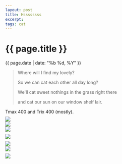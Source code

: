 ```yaml
---
layout: post
title: Hssssssss
excerpt:
tags: cat
---
```



{{ page.title }}
================
<div class="pdate"> {{ page.date | date: "%b %d, %Y" }} </div>

<div class="row">
    <div class="col-xs-12">


<blockquote>
Where will I find my lovely?
<p> So we can cat each other all day long? </p>
<p>We'll cat sweet nothings in the grass right there</p> 
<p>and cat our sun on our window shelf lair.</p>	
</blockquote>
Tmax 400 and Trix 400 (mostly).
<div id="demo6" class="flex-images" style="padding-top:0.5em;">
<div class="item" data-w="397" data-h="600">
	<div class="img"><a href="{{ site.url }}/images/photos/catty/1.jpg"><img src="{{ site.url }}/images/blank.gif" data-src="{{ site.url }}/images/photos/catty/1.jpg"></a></div>
</div>
<div class="item" data-w="397" data-h="600">
	<div class="img"><a href="{{ site.url }}/images/photos/catty/2.jpg"><img src="{{ site.url }}/images/blank.gif" data-src="{{ site.url }}/images/photos/catty/2.jpg"></a></div>
</div>
<div class="item" data-w="2000" data-h="3000">
	<div class="img"><a href="{{ site.url }}/images/photos/catty/3.jpg"><img src="{{ site.url }}/images/blank.gif" data-src="{{ site.url }}/images/photos/catty/3.jpg"></a></div>
</div>
</div>
<script>
$('#demo6').flexImages({ rowHeight:600 , truncate: 0});
</script>


<div id="demo7" class="flex-images" style="padding-top:0.5em;">
<div class="item" data-w="3000" data-h="2000">
	<div class="img"><a href="{{ site.url }}/images/photos/catty/4.jpg"><img src="{{ site.url }}/images/blank.gif" data-src="{{ site.url }}/images/photos/catty/4.jpg"></a></div>
</div>
</div>
<script>
$('#demo7').flexImages({ rowHeight:800 , truncate: 0});
</script>


<div id="demo8" class="flex-images" style="padding-top:0.5em;">
<div class="item" data-w="600" data-h="600">
	<div class="img"><a href="{{ site.url }}/images/photos/catty/5.jpg"><img src="{{ site.url }}/images/blank.gif" data-src="{{ site.url }}/images/photos/catty/5.jpg"></a></div>
</div>
<div class="item" data-w="600" data-h="600">
	<div class="img"><a href="{{ site.url }}/images/photos/catty/6.jpg"><img src="{{ site.url }}/images/blank.gif" data-src="{{ site.url }}/images/photos/catty/6.jpg"></a></div>
</div>
</div>
<script>
$('#demo8').flexImages({ rowHeight:600 , truncate: 0});
</script>


<div id="demo9" class="flex-images" style="padding-top:0.5em;">
<div class="item" data-w="1200" data-h="1200">
	<div class="img"><a href="{{ site.url }}/images/photos/catty/t-000028240003.jpg"><img src="{{ site.url }}/images/blank.gif" data-src="{{ site.url }}/images/photos/catty/t-000028240003.jpg"></a></div>
</div>
</div>
<script>
$('#demo9light').flexImages({ rowHeight:1200 , truncate: 0});
</script>


</div>

</div>

